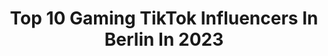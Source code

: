 ---
title: Top 10 Gaming TikTok Influencers In Berlin In 2023
description: >-
  Find top gaming TikTok influencers in Berlin in 2023. Most popular hashtags: #gaming #viral #berlin #fortnite.
platform: TikTok
hits: 7
text_top: See the most popular TikTok profiles on inBeat.
text_bottom: Our search engine aggregates 7 TikTok influencers like this in Berlin, Germany for you to pitch.
profiles:
  - username: "marvinvlogt"
    fullname: >-
      Marvinvlogt
    bio: >-
      Snapchat: Marvin28307 ✅ YouTube 300.000+🎥Marvinvlogt ✅ Instagram Marvin_Vlogt
    location: "Germany"
    followers: 95000
    engagement: 1573
    commentsToLikes: 0.019646
    id: ckdck1hb3m1ih0j23q6i6xwbe
    verified: false
    hashtags: "#fouyoupage, #sportwagen, #supercell, #opening"
  - username: "tacfox_oo"
    fullname: >-
      Tacfox_Lala
    bio: >-
      Ehm.... 🤭 Berlin 📍 🎮 Instagram: tacfox_lala 👋twitch : TacFox
    location: "Germany"
    followers: 20800
    engagement: 872
    commentsToLikes: 0.070980
    id: ck94o5y2f9s3o0j78617ogm4n
    verified: false
    hashtags: "#gamingvideos, #foryourpage, #foryou, #funnyvideos"
  - username: "mymmems"
    fullname: >-
      mymmems
    bio: >-
      ▶️ Streamer
    location: "Germany"
    followers: 85600
    engagement: 1261
    commentsToLikes: 0.051731
    id: ckbfc87tx4sae0j23ev57qro1
    verified: false
    hashtags: "#playstation, #gamingpc, #games, #fy"
  - username: ".fremdwelt"
    fullname: >-
      Fremdwelt Family
    bio: >-
      𖦹 FREMDWELT FAMILY 𖦹 ❤ ONLY LOVE IS REAL ❤ INSTAGRAM: @fremdwelt
    location: "Germany"
    followers: 129500
    engagement: 1276
    commentsToLikes: 0.011576
    id: ckb99svahucx30j232csgqj95
    verified: false
    hashtags: "#minecraft, #onlyloveisreal, #berlin, #goodvibesonly"
  - username: "masha"
    fullname: >-
      Masha 
    bio: >-
      Bisschen weird aber sonst ok
    location: "Germany"
    followers: 21000
    engagement: 560
    commentsToLikes: 0.030184
    id: ck9c08jbbo4500j785qcmh747
    verified: true
    hashtags: "#nachhaltigkeit, #weihnachtsgeschenke, #vegan, #unn"
  - username: "sven.frontpage"
    fullname: >-
      Sven.Frontpage
    bio: >-
      Founder Frontpage.TV / NoNameHaus FFM🌇 / HH🌉 Folge mir auch bei Twitch ⬇️
    location: "Germany"
    followers: 139800
    engagement: 1495
    commentsToLikes: 0.015925
    id: ck8sft3depmey0j78p3929pgr
    verified: false
    hashtags: "#preiserraten, #quiz, #wgleben, #liegest"
  - username: "monkeymoritz"
    fullname: >-
      Moritz
    bio: >-
      🖤Schwarzer Humor🖤 🤡Teilzeit Rapper🤡 🦥Costa Rica Reisefotos ➡️ Instagram 🦜
    location: "Germany"
    followers: 381100
    engagement: 629
    commentsToLikes: 0.011206
    id: ckdc99wj8id1b0j2326zrta0f
    verified: false
    hashtags: "#duett, #ironie, #bratee, #flachwitz"
  - username: "lyonbro"
    fullname: >-
      Lyon
    bio: >-
      Bei mir seht ihr: Memes🐸, Bike🚴 und Gamingcontent🎮 Mein eigener DC Server⬇️
    location: "Germany"
    followers: 73300
    engagement: 1449
    commentsToLikes: 0.139388
    id: ckciyoxqb2fn00j23rmht41e0
    verified: false
    hashtags: "#emojis, #cringe, #bike, #vlog"
  - username: "luisa.gaming"
    fullname: >-
      luisa.gaming
    bio: >-
      ❤DANKE FÜR 50K❤ EPIC : TT_luisa.gaming ⇩⇩⇩⇩⇩⇩⇩⇩⇩⇩⇩⇩⇩⇩
    location: "Germany"
    followers: 48200
    engagement: 2146
    commentsToLikes: 0.096357
    id: ckbeos8zu51qe0j236gku50pk
    verified: false
    hashtags: "#ps4, #trend, #fortnite, #germany"
  - username: "snoopey_tv"
    fullname: >-
      snoopey
    bio: >-
      Gaming × Marvel 2ter TikTok Acc: Twitch_snoopeyTV Twitch: snoopeyTV
    location: "Germany"
    followers: 8355
    engagement: 1453
    commentsToLikes: 0.096229
    id: cka0nibnszvmx0i78vsx6q7nk
    verified: false
    hashtags: "#foryoupage, #twitch, #viral, #fortnite"
---